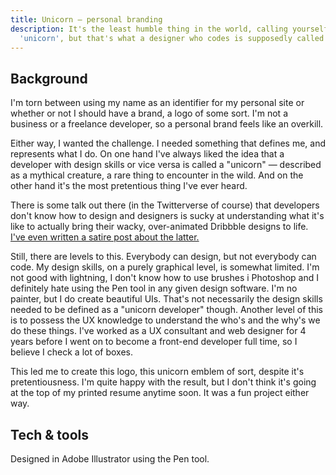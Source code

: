 ```yaml
---
title: Unicorn — personal branding
description: It's the least humble thing in the world, calling yourself a
  'unicorn', but that's what a designer who codes is supposedly called.
---
```

## Background

I'm torn between using my name as an identifier for my personal site or whether or not I should have a brand, a logo of some sort. I'm not a business or a freelance developer, so a personal brand feels like an overkill. 

Either way, I wanted the challenge. I needed something that defines me, and represents what I do. On one hand I've always liked the idea that a developer with design skills or vice versa is called a "unicorn" — described as a mythical creature, a rare thing to encounter in the wild. And on the other hand it's the most pretentious thing I've ever heard. 

There is some talk out there (in the Twitterverse of course) that developers don't know how to design and designers is sucky at understanding what it's like to actually bring their wacky, over-animated Dribbble designs to life. [I've even written a satire post about the latter.](https://www.havardbrynjulfsen.com/posts/how-to-design-a-dribbble-worthy-landing-page-in-10-simple-steps/) 

Still, there are levels to this. Everybody can design, but not everybody can code. My design skills, on a purely graphical level, is somewhat limited. I'm not good with lightning, I don't know how to use brushes i Photoshop and I definitely hate using the Pen tool in any given design software. I'm no painter, but I do create beautiful UIs. That's not necessarily the design skills needed to be defined as a "unicorn developer" though. Another level of this is to possess the UX knowledge to understand the who's and the why's we do these things. I've worked as a UX consultant and web designer for 4 years before I went on to become a front-end developer full time, so I believe I check a lot of boxes. 

This led me to create this logo, this unicorn emblem of sort, despite it's pretentiousness. I'm quite happy with the result, but I don't think it's going at the top of my printed resume anytime soon. It was a fun project either way. 

## Tech & tools

Designed in Adobe Illustrator using the Pen tool.